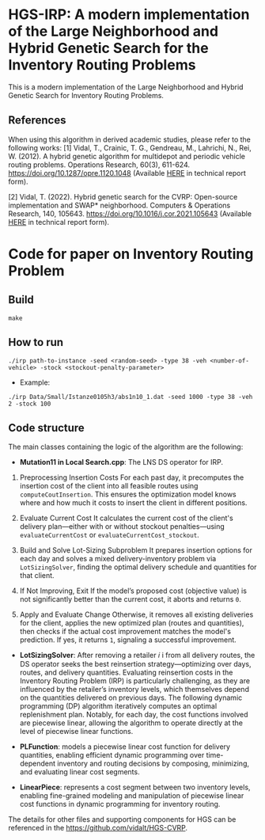 

# HGS-IRP: A modern implementation of the Large Neighborhood and Hybrid Genetic Search for the Inventory Routing Problems

This is a modern implementation of the Large Neighborhood and Hybrid Genetic Search for Inventory Routing Problems.

## References

When using this algorithm in derived academic studies, please refer to the following works:
[1] Vidal, T., Crainic, T. G., Gendreau, M., Lahrichi, N., Rei, W. (2012). 
A hybrid genetic algorithm for multidepot and periodic vehicle routing problems. Operations Research, 60(3), 611-624. 
https://doi.org/10.1287/opre.1120.1048 (Available [HERE](https://w1.cirrelt.ca/~vidalt/papers/HGS-CIRRELT-2011.pdf) in technical report form).

[2] Vidal, T. (2022). Hybrid genetic search for the CVRP: Open-source implementation and SWAP* neighborhood. Computers & Operations Research, 140, 105643.
https://doi.org/10.1016/j.cor.2021.105643 (Available [HERE](https://arxiv.org/abs/2012.10384) in technical report form).

# Code for paper on Inventory Routing Problem


## Build
```
make
```
## How to run
```
./irp path-to-instance -seed <random-seed> -type 38 -veh <number-of-vehicle> -stock <stockout-penalty-parameter> 
```

- Example:
```
./irp Data/Small/Istanze0105h3/abs1n10_1.dat -seed 1000 -type 38 -veh 2 -stock 100
```



## Code structure

The main classes containing the logic of the algorithm are the following:
* **Mutation11 in Local Search.cpp**: The LNS DS operator for IRP.

1. Preprocessing Insertion Costs
   For each past day, it precomputes the insertion cost of the client into all feasible routes using `computeCoutInsertion`. This ensures the optimization model knows where and how much it costs to insert the client in different positions.

2. Evaluate Current Cost
   It calculates the current cost of the client's delivery plan—either with or without stockout penalties—using `evaluateCurrentCost` or `evaluateCurrentCost_stockout`.

3. Build and Solve Lot-Sizing Subproblem
   It prepares insertion options for each day and solves a mixed delivery-inventory problem via `LotSizingSolver`, finding the optimal delivery schedule and quantities for that client.

4. If Not Improving, Exit
   If the model’s proposed cost (objective value) is not significantly better than the current cost, it aborts and returns `0`.

5. Apply and Evaluate Change
   Otherwise, it removes all existing deliveries for the client, applies the new optimized plan (routes and quantities), then checks if the actual cost improvement matches the model's prediction. If yes, it returns `1`, signaling a successful improvement.
* **LotSizingSolver**: After removing a retailer 
𝑖
i from all delivery routes, the DS operator seeks the best reinsertion strategy—optimizing over days, routes, and delivery quantities. Evaluating reinsertion costs in the Inventory Routing Problem (IRP) is particularly challenging, as they are influenced by the retailer’s inventory levels, which themselves depend on the quantities delivered on previous days. The following dynamic programming (DP) algorithm iteratively computes an optimal replenishment plan. Notably, for each day, the cost functions involved are piecewise linear, allowing the algorithm to operate directly at the level of piecewise linear functions.
* **PLFunction**: models a piecewise linear cost function for delivery quantities, enabling efficient dynamic programming over time-dependent inventory and routing decisions by composing, minimizing, and evaluating linear cost segments.

* **LinearPiece**: represents a cost segment between two inventory levels, enabling fine-grained modeling and manipulation of piecewise linear cost functions in dynamic programming for inventory routing.

The details for other files   and supporting components for HGS can be referenced in the https://github.com/vidalt/HGS-CVRP.
